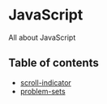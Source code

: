 # JavaScript

All about JavaScript

## Table of contents

-   [scroll-indicator]()
-   [problem-sets]()
